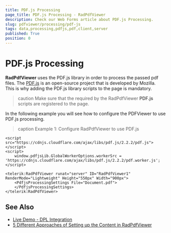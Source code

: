 ```yaml
---
title: PDF.js Processing
page_title: PDF.js Processing - RadPdfViewer
description: Check our Web Forms article about PDF.js Processing.
slug: pdfviewer/processing/pdf-js
tags: data,processing,pdfjs,pdf,client,server
published: True
position: 0
---
```


# PDF.js Processing

**RadPdfViewer** uses the PDF.js library in order to process the passed pdf files. The  [PDF.js](https://mozilla.github.io/pdf.js/) is an open-source project that is developed by Mozilla. This is why adding the PDF.js library scripts to the page is mandatory.

>caution Make sure that the required by the RadPdfViewer **PDF.js** scripts are registered to the page.

In the following example you will see how to configure the PDFViewer to use PDF.js processing.

>caption Example 1: Configure RadPdfViewer to use PDF.js

```ASP.NET
<script src="https://cdnjs.cloudflare.com/ajax/libs/pdf.js/2.2.2/pdf.js"></script>
<script>
    window.pdfjsLib.GlobalWorkerOptions.workerSrc = 'https://cdnjs.cloudflare.com/ajax/libs/pdf.js/2.2.2/pdf.worker.js';
</script>

<telerik:RadPdfViewer runat="server" ID="RadPdfViewer1" RenderMode="Lightweight" Height="550px" Width="900px">
    <PdfjsProcessingSettings File="Document.pdf">
    </PdfjsProcessingSettings>
</telerik:RadPdfViewer>
```

## See Also

* [Live Demo - DPL Integration](https://demos.telerik.com/aspnet-ajax/pdfviewer/applicationscenarios/dplintegration/defaultcs.aspx)
* [5 Different Approaches of Setting up the Content in RadPdfViewer](https://www.telerik.com/blogs/5-different-approaches-setting-up-content-radpdfviewer-aspnet-ajax)





